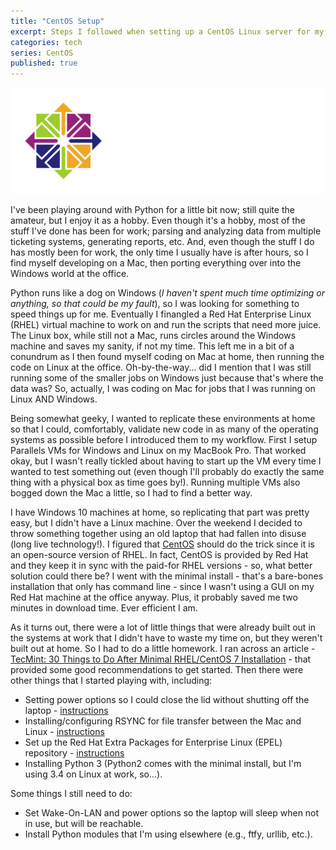 ```yaml
---
title: "CentOS Setup"
excerpt: Steps I followed when setting up a CentOS Linux server for my home lab.
categories: tech
series: CentOS
published: true
---
```

!["CentOS/Linux"](/images/CentOS.png)

I've been playing around with Python for a little bit now; still quite the amateur, but I enjoy it as a hobby. Even though it's a hobby, most of the stuff I've done has been for work; parsing and analyzing data from multiple ticketing systems, generating reports, etc. And, even though the stuff I do has mostly been for work, the only time I usually have is after hours, so I find myself developing on a Mac, then porting everything over into the Windows world at the office. 

Python runs like a dog on Windows (*I haven't spent much time optimizing or anything, so that could be my fault*), so I was looking for something to speed things up for me. Eventually I finangled a Red Hat Enterprise Linux (RHEL) virtual machine to work on and run the scripts that need more juice. The Linux box, while still not a Mac, runs circles around the Windows machine and saves my sanity, if not my time. This left me in a bit of a conundrum as I then found myself coding on Mac at home, then running the code on Linux at the office. Oh-by-the-way... did I mention that I was still running some of the smaller jobs on Windows just because that's where the data was? So, actually, I was coding on Mac for jobs that I was running on Linux AND Windows.

Being somewhat geeky, I wanted to replicate these environments at home so that I could, comfortably, validate new code in as many of the operating systems as possible before I introduced them to my workflow. First I setup Parallels VMs for Windows and Linux on my MacBook Pro. That worked okay, but I wasn't really tickled about having to start up the VM every time I wanted to test something out (even though I'll probably do exactly the same thing with a physical box as time goes by!). Running multiple VMs also bogged down the Mac a little, so I had to find a better way.

I have Windows 10 machines at home, so replicating that part was pretty easy, but I didn't have a Linux machine. Over the weekend I decided to throw something together using an old laptop that had fallen into disuse (long live technology!). I figured that [CentOS](https://www.centos.org) should do the trick since it is an open-source version of RHEL. In fact, CentOS is provided by Red Hat and they keep it in sync with the paid-for RHEL versions - so, what better solution could there be? I went with the minimal install - that's a bare-bones installation that only has command line - since I wasn't using a GUI on my Red Hat machine at the office anyway. Plus, it probably saved me two minutes in download time. Ever efficient I am.

As it turns out, there were a lot of little things that were already built out in the systems at work that I didn't have to waste my time on, but they weren't built out at home. So I had to do a little homework. I ran across an article - [TecMint: 30 Things to Do After Minimal RHEL/CentOS 7 Installation](https://www.tecmint.com/things-to-do-after-minimal-rhel-centos-7-installation/) - that provided some good recommendations to get started. Then there were other things that I started playing with, including: 

- Setting power options so I could close the lid without shutting off the laptop - [instructions](https://www.centos.org/forums/viewtopic.php?t=58498)
- Installing/configuring RSYNC for file transfer between the Mac and Linux - [instructions](https://www.garron.me/en/go2linux/rsync-backup-linux-using-rsync-to-backup-files-or-folder-under-linux.html)
- Set up the Red Hat Extra Packages for Enterprise Linux (EPEL) repository - [instructions](https://www.cyberciti.biz/faq/installing-rhel-epel-repo-on-centos-redhat-7-x/)
- Installing Python 3 (Python2 comes with the minimal install, but I'm using 3.4 on Linux at work, so...).

Some things I still need to do: 
- Set Wake-On-LAN and power options so the laptop will sleep when not in use, but will be reachable.
- Install Python modules that I'm using elsewhere (e.g., ftfy, urllib, etc.).
